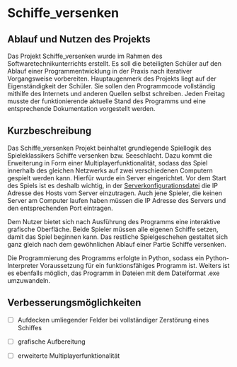 # Schiffe_versenken
## Ablauf und Nutzen des Projekts

Das Projekt Schiffe_versenken wurde im Rahmen des Softwaretechnikunterrichts erstellt. Es soll die beteiligten Schüler auf den Ablauf einer Programmentwicklung in der Praxis nach iterativer Vorgangsweise vorbereiten. Hauptaugenmerk des Projekts liegt auf der Eigenständigkeit der Schüler. Sie sollen den Programmcode vollständig mithilfe des Internets und anderen Quellen selbst schreiben. Jeden Freitag musste der funktionierende aktuelle Stand des Programms und eine entsprechende Dokumentation vorgestellt werden.

## Kurzbeschreibung

Das Schiffe_versenken Projekt beinhaltet grundlegende Spiellogik des Spieleklassikers Schiffe versenken bzw. Seeschlacht. Dazu kommt die Erweiterung in Form einer Multiplayerfunktionalität, sodass das Spiel innerhalb des gleichen Netzwerks auf zwei verschiedenen Computern gespielt werden kann. Hierfür wurde ein Server eingerichtet. Vor dem Start des Spiels ist es deshalb wichtig, in der [Serverkonfigurationsdatei](https://github.com/xTzarol/Schiffe_versenken/blob/main/serverconfig.ini) die IP Adresse des Hosts vom Server einzutragen. Auch jene Spieler, die keinen Server am Computer laufen haben müssen die IP Adresse des Servers und den entsprechenden Port eintragen.

Dem Nutzer bietet sich nach Ausführung des Programms eine interaktive grafische Oberfläche. Beide Spieler müssen alle eigenen Schiffe setzen, damit das Spiel beginnen kann. Das restliche Spielgeschehen gestaltet sich ganz gleich nach dem gewöhnlichen Ablauf einer Partie Schiffe versenken.

Die Programmierung des Programms erfolgte in Python, sodass ein Python-Interpreter Voraussetzung für ein funktionsfähiges Programm ist. Weiters ist es ebenfalls möglich, das Programm in Dateien mit dem Dateiformat .exe umzuwandeln.

## Verbesserungsmöglichkeiten

- [ ] Aufdecken umliegender Felder bei vollständiger Zerstörung eines Schiffes

- [ ] grafische Aufbereitung

- [ ] erweiterte Multiplayerfunktionalität

